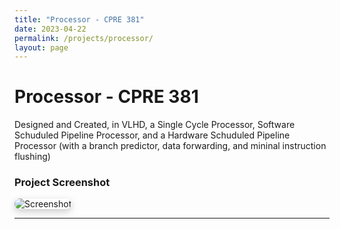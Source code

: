 ```yaml
---
title: "Processor - CPRE 381"
date: 2023-04-22
permalink: /projects/processor/
layout: page
---
```


# Processor - CPRE 381 

Designed and Created, in VLHD, a Single Cycle Processor, Software Schuduled Pipeline Processor, and a Hardware Schuduled Pipeline Processor (with a branch predictor, data forwarding, and mininal instruction flushing)

###  Project Screenshot

<img 
  src="{{ '/assets/HardwarePipeline.png' | relative_url }}" 
  alt="Screenshot" 
  style="max-width:100%; border-radius:12px; box-shadow:0 4px 12px rgba(0,0,0,0.2);" />

---

